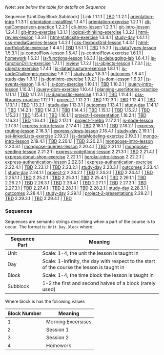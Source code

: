 _Note: see below the table for details on Sequence_
<!-- __DO NOT MANUALLY EDIT__ Instead use `index.js` -->
<!-- Generated on: Wed Apr 03 2019 20:50:04 GMT-0400 (EDT) -->

Sequence (Unit.Day.Block.Subblock) | Link
1.1.1.1 | [TBD]()
1.1.2.1 | [orientation-intro](https://git.generalassemb.ly/atl-wdi/intro-to-wdi-culture)
1.1.3.1 | [orientation-installfest](https://git.generalassemb.ly/atl-wdi/intro-to-wdi-installfest)
1.1.4.1 | [orientation-exercise](http://lightbot.com/hour-of-code.html)
1.2.1.1 | [cli-guiComparison-practice](https://tableplus.io/blog/2018/08/cli-vs-gui-which-one-is-better.html)
1.2.2.1 | [cli-intro-lesson](https://git.generalassemb.ly/atl-wdi/cli-intro)
1.2.3.1 | [git-intro-lesson](https://git.generalassemb.ly/atl-wdi/git-intro)
1.2.4.1 | [git-intro-exercise](https://git.generalassemb.ly/atl-wdi/git-intro-exercise)
1.3.1.1 | [logical-thinking-exercise](https://git.generalassemb.ly/atl-wdi/How-to-tie-a-shoe)
1.3.2.1 | [html-review-lesson](-)
1.3.3.1 | [html-staticsite-exercise](-)
1.3.4.1 | [study-day]()
1.4.1.1 | [css-mediaQueries-lesson](https://git.generalassemb.ly/atl-wdi/css-responsive-design)
1.4.2.1 | [css-flexboxGrid-lesson](https://git.generalassemb.ly/atl-wdi/css-layout)
1.4.3.1 | [html-portfolioSite-exercise](https://git.generalassemb.ly/atl-wdi/portfolio-pages)
1.4.4.1 | [TBD]()
1.5.1.1 | [TBD]()
1.5.2.1 | [js-dataTypes-lesson](https://git.generalassemb.ly/atl-wdi/js-data-types)
1.5.3.1 | [js-controlFlow-lesson](https://git.generalassemb.ly/atl-wdi/js-control-flow)
1.5.4.1 | [js-controlFlow-exercise](https://git.generalassemb.ly/atl-wdi/js-ascii-art-exercise)
1.6.1.1 | [homework](review)
1.6.2.1 | [js-functions-lesson](https://git.generalassemb.ly/atl-wdi/js-functions-and-scope)
1.6.3.1 | [js-debugging-lab](https://git.generalassemb.ly/atl-wdi/js-debugging-errors-exercise)
1.6.4.1 | [js-functionDrills-exercise](https://git.generalassemb.ly/atl-wdi/function-drills-exercise)
1.7.1.1 | [review](hw)
1.7.2.1 | [js-objects-lesson](https://git.generalassemb.ly/atl-wdi/js-objects-and-context)
1.7.3.1 | [js-objects-exercise](https://git.generalassemb.ly/atl-wdi/js-calculator-exercise)
1.7.4.1 | [js-datastructure-exercise](https://git.generalassemb.ly/atl-wdi/objects-in-spaaaaacccceeeee-exercise)
1.8.1.1 | [js-codeChallenges-exercise](https://edabit.com)
1.8.2.1 | [study-day]()
1.8.3.1 | [outcomes]()
1.8.4.1 | [study-day]()
1.9.1.1 | [js-domIntro-exercise](https://git.generalassemb.ly/atl-wdi/js-domIntro-exercise)
1.9.2.1 | [js-dom-lesson](https://git.generalassemb.ly/atl-wdi/js-dom)
1.9.3.1 | [js-events-lesson](https://git.generalassemb.ly/atl-wdi/js-events)
1.9.4.1 | [js-dom-exercise](https://git.generalassemb.ly/atl-wdi/js-pixart)
1.10.1.1 | [TBD]()
1.10.2.1 | [jquery-intro-lesson](https://git.generalassemb.ly/atl-wdi/intro-to-jquery)
1.10.3.1 | [jquery-dom-exercise](https://git.generalassemb.ly/atl-wdi/jQuery-todo-exercise)
1.10.4.1 | [planning-userStories-practice](https://git.generalassemb.ly/atl-wdi/wdi-curriculum/blob/master/instructor_notes/agile/problem-modeling-and-user-stories.md)
1.11.1.1 | [TBD]()
1.11.2.1 | [js-diagnostic-exercise](https://git.generalassemb.ly/atl-wdi/atm-lab)
1.11.3.1 | [TBD]()
1.11.4.1 | [css-libraries-practice](https://git.generalassemb.ly/starryknight/intro-to-styling-libraries-hw.git)
1.12.1.1 | [project-1](https://git.generalassemb.ly/atl-wdi/unit-01-project)
1.12.2.1 | [TBD]()
1.12.3.1 | [TBD]()
1.12.4.1 | [TBD]()
1.13.1.1 | [TBD]()
1.13.2.1 | [study-day]()
1.13.3.1 | [outcomes]()
1.13.4.1 | [study-day]()
1.14.1.1 | [TBD]()
1.14.2.1 | [TBD]()
1.14.3.1 | [TBD]()
1.14.4.1 | [TBD]()
1.15.1.1 | [TBD]()
1.15.2.1 | [TBD]()
1.15.3.1 | [TBD]()
1.15.4.1 | [TBD]()
1.16.1.1 | [project-1-presentation]()
1.16.2.1 | [TBD]()
1.16.3.1 | [TBD]()
1.16.4.1 | [TBD]()
2.17.1.1 | [project-1-retro]()
2.17.2.1 | [js-node-lesson](https://git.generalassemb.ly/atl-wdi/intro-to-node-and-npm)
2.17.3.1 | [express-intro-lesson](https://git.generalassemb.ly/atl-wdi/intro-to-express)
2.17.4.1 | [TBD]()
2.18.1.1 | [TBD]()
2.18.2.1 | [express-routing-lesson](-)
2.18.3.1 | [express-views-lesson](-)
2.18.4.1 | [study-day]()
2.19.1.1 | [sei-linkedLists-exercise](https://git.generalassemb.ly/software-engineering-immersive/SEI-Course-Materials/tree/master/6_computer-science-materials/data-structures/linked-lists)
2.19.2.1 | [js-dataModeling-exercise](https://git.generalassemb.ly/atl-wdi/javascript-data-modeling-exercise)
2.19.3.1 | [mongo-intro-lesson](https://git.generalassemb.ly/nharvey/mongo-intro)
2.19.4.1 | [TBD]()
2.20.1.1 | [TBD]()
2.20.2.1 | [mongoose-intro-lesson](https://git.generalassemb.ly/atl-wdi/express-models)
2.20.3.1 | [mongoose-queries-lesson](https://git.generalassemb.ly/atl-wdi/mongoose-queries)
2.20.4.1 | [TBD]()
2.21.1.1 | [mongoose-seeding-lesson](https://git.generalassemb.ly/atl-wdi/express-models#set-up-seed-file)
2.21.2.1 | [express-codeAlong-lesson]()
2.21.3.1 | [TBD]()
2.21.4.1 | [express-donut-shop-exercise](https://git.generalassemb.ly/atl-wdi/donut-shop-exercise)
2.22.1.1 | [heroku-intro-lesson](https://git.generalassemb.ly/atl-wdi/node-heroku-lesson)
2.22.2.1 | [express-authentication-lesson](https://git.generalassemb.ly/atl-wdi/express-passport)
2.22.3.1 | [express-authentication-exercise](https://git.generalassemb.ly/atl-wdi/passport-local-lab)
2.22.4.1 | [TBD]()
2.23.1.1 | [TBD]()
2.23.2.1 | [study-day]()
2.23.3.1 | [outcomes]()
2.23.4.1 | [study-day]()
2.24.1.1 | [project-2](https://git.generalassemb.ly/atl-wdi/wdi-curriculum/tree/master/projects/unit_02)
2.24.2.1 | [TBD]()
2.24.3.1 | [TBD]()
2.24.4.1 | [TBD]()
2.25.1.1 | [TBD]()
2.25.2.1 | [TBD]()
2.25.3.1 | [TBD]()
2.25.4.1 | [TBD]()
2.26.1.1 | [TBD]()
2.26.2.1 | [TBD]()
2.26.3.1 | [TBD]()
2.26.4.1 | [TBD]()
2.27.1.1 | [TBD]()
2.27.2.1 | [TBD]()
2.27.3.1 | [TBD]()
2.27.4.1 | [TBD]()
2.28.1.1 | [TBD]()
2.28.2.1 | [study-day]()
2.28.3.1 | [outcomes]()
2.28.4.1 | [study-day]()
2.29.1.1 | [project-2-presentations](https://git.generalassemb.ly/atl-wdi/wdi-curriculum/tree/master/projects/unit_02)
2.29.2.1 | [TBD]()
2.29.3.1 | [TBD]()
2.29.4.1 | [TBD]()

### Sequences 
Sequences are semantic strings describing when a part of the course is to occur. The format is: `Unit.Day.Block` where:

Sequence Part | Meaning
--- | ---
Unit | Scale: 1-4, the unit the lesson is taught in
Day | Scale: 1-infinity, the day with respect to the start of the course the lesson is taught in
Block | Scale: 1-4, the time block the lesson is taught in
Subblock | 1-2 the first and second halves of a block (rarely used)

Where block is has the following values

Block Number | Meaning
--- | ---
1 | Morning Excersises
2 | Session 1
3 | Session 2
4 | Homework
